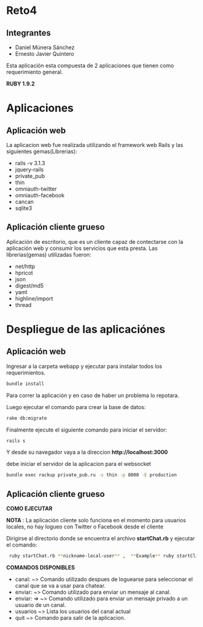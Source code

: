 Reto4
=====

Integrantes
-----------

* Daniel Múnera Sánchez
* Ernesto Javier Quintero


Esta aplicación esta compuesta de 2 aplicaciones que tienen como requerimiento general.

**RUBY 1.9.2**


Aplicaciones
============


Aplicación web
--------------

La aplicacion web fue realizada utilizando el framework web Rails y las siguientes gemas(Librerias):

* rails -v 3.1.3
* jquery-rails
* private_pub
* thin
* omniauth-twitter
* omniauth-facebook
* cancan
* sqlite3

Aplicación cliente grueso
-------------------------

Aplicación de escritorio, que es un cliente capaz de contectarse con la aplicación web y consumir los servicios
que esta presta. Las librerias(gemas) utilizadas fueron:

* net/http
* hpricot
* json
* digest/md5
* yaml
* highline/import
* thread

Despliegue de las aplicaciónes
==============================

**Aplicación web**
--------------

Ingresar a la carpeta webapp y ejecutar para instalar todos los requerimientos. 

```bash
bundle install 
```

Para correr la aplicación y en caso de haber un problema lo repotara.

Luego ejecutar el comando para crear la base de datos:

```bash
rake db:migrate
```
	

	
Finalmente ejecute el siguiente comando para iniciar el servidor:

```bash
rails s
```

Y desde su navegador vaya a la direccion **http://localhost:3000** 

debe iniciar el servidor de la aplicacion para el websocket

```bash
bundle exec rackup private_pub.ru -s thin -p 8000 -E production
```

**Aplicación cliente grueso**
-------------------------

**COMO EJECUTAR**

**NOTA** : La aplicación cliente solo funciona en el momento para usuarios locales, no hay logueo con Twitter o Facebook desde el cliente

Dirigirse al directorio donde se encuentra el archivo **startChat.rb** y ejecutar el comando:

```bash
 ruby startChat.rb **nickname-local-user** ,  **Example** ruby startClient.rb admin
```

**COMANDOS DISPONIBLES**

* canal: <nombre del canal> ~> Comando utilizado despues de loguearse para seleccionar el canal que se va a usar para chatear.
* enviar: <msg>  ~> Comando utilizado para enviar un mensaje al canal.
* enviar: <msg> => <username> ~> Comando utilizado para enviar un mensaje privado a un usuario de un canal.
* usuarios    ~> Lista los usuarios del canal actual
* quit ~> Comando para salir de la aplicacion.










